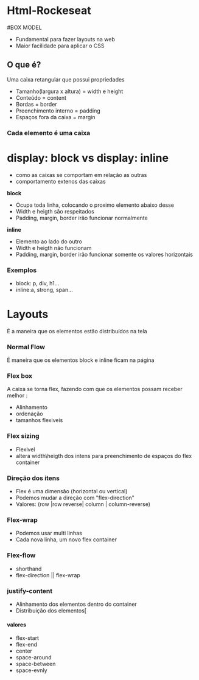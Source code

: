 # Html-Rockeseat

#BOX MODEL

- Fundamental para fazer layouts na web
- Maior facilidade para aplicar o CSS

## O que é?

Uma caixa retangular que possui propriedades

- Tamanho(largura x altura) = width e height
- Conteúdo = content
- Bordas = border
- Preenchimento interno = padding
- Espaços fora da caixa = margin

### Cada elemento é uma caixa

# display: block vs display: inline

- como as caixas se comportam em relação as outras
- comportamento extenos das caixas

**block**

- Ocupa toda linha, colocando o proximo elemento abaixo desse
- Width e heigth são respeitados
- Padding, margin, border irão funcionar normalmente

**inline**

- Elemento ao lado do outro
- Width e heigth não funcionam
- Padding, margin, border irão funcionar somente os valores horizontais

### Exemplos

- block: p, div, h1...
- inline:a, strong, span...

# Layouts

É a maneira que os elementos estão distribuídos na tela

### Normal Flow

É maneira que os elementos block e inline ficam na página

### Flex box

A caixa se torna flex, fazendo com que os elementos possam receber melhor :

- Alinhamento
- ordenação
- tamanhos flexiveis

### Flex sizing

- Flexivel
- altera width\heigth dos intens para preenchimento de espaços do flex container

### Direção dos itens

- Flex é uma dimensão (horizontal ou vertical)
- Podemos mudar a direção com "flex-direction"
- Valores: (row |row reverse| column | column-reverse)

### Flex-wrap

- Podemos usar multi linhas
- Cada nova linha, um novo flex container

### Flex-flow

- shorthand
- flex-direction || flex-wrap

### justify-content

- Alinhamento dos elementos dentro do container
- Distribuição dos elementos[

#### valores

- flex-start
- flex-end
- center
- space-around
- space-between
- space-evnly
